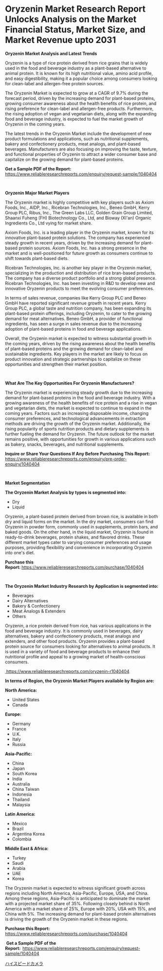 <p><h1>Oryzenin Market Research Report Unlocks Analysis on the Market Financial Status, Market Size, and Market Revenue upto 2031</h1></p><p><strong>Oryzenin Market Analysis and Latest Trends</strong></p>
<p><p>Oryzenin is a type of rice protein derived from rice grains that is widely used in the food and beverage industry as a plant-based alternative to animal protein. It is known for its high nutritional value, amino acid profile, and easy digestibility, making it a popular choice among consumers looking for clean-label and allergen-free protein sources.</p><p>The Oryzenin Market is expected to grow at a CAGR of 9.7% during the forecast period, driven by the increasing demand for plant-based proteins, growing consumer awareness about the health benefits of rice protein, and rising preference for clean-label and allergen-free products. Furthermore, the rising adoption of vegan and vegetarian diets, along with the expanding food and beverage industry, is expected to fuel the market growth of Oryzenin in the coming years.</p><p>The latest trends in the Oryzenin Market include the development of new product formulations and applications, such as nutritional supplements, bakery and confectionery products, meat analogs, and plant-based beverages. Manufacturers are also focusing on improving the taste, texture, and functional properties of Oryzenin to attract a wider consumer base and capitalize on the growing demand for plant-based proteins.</p></p>
<p><strong>Get a Sample PDF of the Report:&nbsp;</strong> <a href="https://www.reliableresearchreports.com/enquiry/request-sample/1040404">https://www.reliableresearchreports.com/enquiry/request-sample/1040404</a></p>
<p>&nbsp;</p>
<p><strong>Oryzenin Major Market Players</strong></p>
<p><p>The Oryzenin market is highly competitive with key players such as Axiom Foods, Inc., AIDP, Inc., Ricebran Technologies, Inc., Beneo GmbH, Kerry Group PLC, Ribus, Inc., The Green Labs LLC, Golden Grain Group Limited, Shaanxi Fuheng (FH) Biotechnology Co., Ltd, and Bioway (XI'an) Organic Ingredients Co., Ltd vying for market share.</p><p>Axiom Foods, Inc. is a leading player in the Oryzenin market, known for its innovative plant-based protein solutions. The company has experienced steady growth in recent years, driven by the increasing demand for plant-based protein sources. Axiom Foods, Inc. has a strong presence in the market and is well-positioned for future growth as consumers continue to shift towards plant-based diets.</p><p>Ricebran Technologies, Inc. is another key player in the Oryzenin market, specializing in the production and distribution of rice bran-based products. The company has a diverse product portfolio and a strong global presence. Ricebran Technologies, Inc. has been investing in R&D to develop new and innovative Oryzenin products to meet the evolving consumer preferences.</p><p>In terms of sales revenue, companies like Kerry Group PLC and Beneo GmbH have reported significant revenue growth in recent years. Kerry Group PLC, a global taste and nutrition company, has been expanding its plant-based protein offerings, including Oryzenin, to cater to the growing demand for meat alternatives. Beneo GmbH, a provider of functional ingredients, has seen a surge in sales revenue due to the increasing adoption of plant-based proteins in food and beverage applications.</p><p>Overall, the Oryzenin market is expected to witness substantial growth in the coming years, driven by the rising awareness about the health benefits of plant-based proteins and the growing demand for clean-label and sustainable ingredients. Key players in the market are likely to focus on product innovation and strategic partnerships to capitalize on these opportunities and strengthen their market position.</p></p>
<p>&nbsp;</p>
<p><strong>What Are The Key Opportunities For Oryzenin Manufacturers?</strong></p>
<p><p>The Oryzenin market is experiencing steady growth due to the increasing demand for plant-based proteins in the food and beverage industry. With a growing awareness of the health benefits of rice protein and a rise in vegan and vegetarian diets, the market is expected to continue to expand in the coming years. Factors such as increasing disposable income, changing consumer preferences, and technological advancements in extraction methods are driving the growth of the Oryzenin market. Additionally, the rising popularity of sports nutrition products and dietary supplements is further fueling the demand for Oryzenin. The future outlook for the market remains positive, with opportunities for growth in various applications such as bakery, snacks, beverages, and nutritional supplements.</p></p>
<p><strong>Inquire or Share Your Questions If Any Before Purchasing This Report:</strong> <a href="https://www.reliableresearchreports.com/enquiry/pre-order-enquiry/1040404">https://www.reliableresearchreports.com/enquiry/pre-order-enquiry/1040404</a></p>
<p>&nbsp;</p>
<p><strong>Market Segmentation</strong></p>
<p><strong>The Oryzenin Market Analysis by types is segmented into:</strong></p>
<p><ul><li>Dry</li><li>Liquid</li></ul></p>
<p><p>Oryzenin, a plant-based protein derived from brown rice, is available in both dry and liquid forms on the market. In the dry market, consumers can find Oryzenin in powder form, commonly used in supplements, protein bars, and baked goods. On the other hand, in the liquid market, Oryzenin is found in ready-to-drink beverages, protein shakes, and flavored drinks. These different market types cater to varying consumer preferences and usage purposes, providing flexibility and convenience in incorporating Oryzenin into one's diet.</p></p>
<p><strong>Purchase this Report:&nbsp;</strong><a href="https://www.reliableresearchreports.com/purchase/1040404">https://www.reliableresearchreports.com/purchase/1040404</a></p>
<p>&nbsp;</p>
<p><strong>The Oryzenin Market Industry Research by Application is segmented into:</strong></p>
<p><ul><li>Beverages</li><li>Dairy Alternatives</li><li>Bakery & Confectionery</li><li>Meat Analogs & Extenders</li><li>Others</li></ul></p>
<p><p>Oryzenin, a rice protein derived from rice, has various applications in the food and beverage industry. It is commonly used in beverages, dairy alternatives, bakery and confectionery products, meat analogs and extenders, and other food products. Oryzenin provides a plant-based protein source for consumers looking for alternatives to animal products. It is used in a variety of food and beverage products to enhance their nutritional profile and appeal to a growing market of health-conscious consumers.</p></p>
<p><a href="https://www.reliableresearchreports.com/oryzenin-r1040404">&nbsp;https://www.reliableresearchreports.com/oryzenin-r1040404</a></p>
<p><strong>In terms of Region, the Oryzenin Market Players available by Region are:</strong></p>
<p>
    <p> <strong> North America: </strong>
        <ul>
            <li>United States</li>
            <li>Canada</li>
        </ul>
        </p> 
    <p> <strong> Europe: </strong>
        <ul>
            <li>Germany</li>
            <li>France</li>
            <li>U.K.</li>
            <li>Italy</li>
            <li>Russia</li>
        </ul>
        </p> 
    <p> <strong> Asia-Pacific: </strong>
        <ul>
            <li>China</li>
            <li>Japan</li>
            <li>South Korea</li>
            <li>India</li>
            <li>Australia</li>
            <li>China Taiwan</li>
            <li>Indonesia</li>
            <li>Thailand</li>
            <li>Malaysia</li>
        </ul>
        </p> 
    <p> <strong> Latin America: </strong>
        <ul>
            <li>Mexico</li>
            <li>Brazil</li>
            <li>Argentina Korea</li>
            <li>Colombia</li>
        </ul>
        </p> 
    <p> <strong> Middle East & Africa: </strong>
        <ul>
            <li>Turkey</li>
            <li>Saudi</li>
            <li>Arabia</li>
            <li>UAE</li>
            <li>Korea</li>
        </ul>
    </p>
    </p>
<p><p>The Oryzenin market is expected to witness significant growth across regions including North America, Asia-Pacific, Europe, USA, and China. Among these regions, Asia-Pacific is anticipated to dominate the market with a projected market share of 35%. Following closely behind is North America with a market share of 25%, Europe with 20%, USA with 15%, and China with 5%. The increasing demand for plant-based protein alternatives is driving the growth of the Oryzenin market in these regions.</p></p>
<p><strong>Purchase this Report: </strong><a href="https://www.reliableresearchreports.com/purchase/1040404">https://www.reliableresearchreports.com/purchase/1040404</a></p>
<p>&nbsp;<strong>Get a Sample PDF of the Report:&nbsp;&nbsp;</strong><a href="https://www.reliableresearchreports.com/enquiry/request-sample/1040404">https://www.reliableresearchreports.com/enquiry/request-sample/1040404</a></p>
<p><strong></strong></p>
<p><p><a href="https://medium.com/@thomassandoval55/%E3%83%8F%E3%82%A4%E3%82%B9%E3%83%94%E3%83%BC%E3%83%89%E3%82%AB%E3%83%A1%E3%83%A9%E5%B8%82%E5%A0%B4%E3%81%AE%E5%88%86%E6%9E%90-%E3%82%B0%E3%83%AD%E3%83%BC%E3%83%90%E3%83%AB%E7%94%A3%E6%A5%AD%E3%81%AE%E8%A6%8B%E9%80%9A%E3%81%97%E3%81%A8%E4%BA%88%E6%B8%AC-2024%E5%B9%B4%E3%81%8B%E3%82%892031%E5%B9%B4-6cd28c4377a4">ハイスピードカメラ</a></p></p>